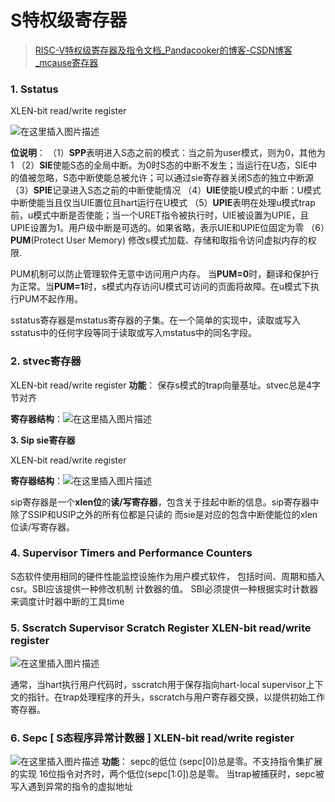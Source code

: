 # S特权级寄存器

> [RISC-V特权级寄存器及指令文档_Pandacooker的博客-CSDN博客_mcause寄存器](https://blog.csdn.net/Pandacooker/article/details/116423306)

### 1. Sstatus

XLEN-bit read/write register

![在这里插入图片描述](https://img-blog.csdnimg.cn/20210508210527469.png?x-oss-process=image/watermark,type_ZmFuZ3poZW5naGVpdGk,shadow_10,text_aHR0cHM6Ly9ibG9nLmNzZG4ubmV0L1BhbmRhY29va2Vy,size_16,color_FFFFFF,t_70)

**位说明**：
（1）**SPP**表明进入S态之前的模式：当之前为user模式，则为0，其他为1
（2）**SIE**使能S态的全局中断。为0时S态的中断不发生；当运行在U态，SIE中的值被忽略，S态中断使能总被允许；可以通过sie寄存器关闭S态的独立中断源
（3）**SPIE**记录进入S态之前的中断使能情况
（4）**UIE**使能U模式的中断：U模式中断使能当且仅当UIE置位且hart运行在U模式
（5）**UPIE**表明在处理u模式trap前，u模式中断是否使能；当一个URET指令被执行时，UIE被设置为UPIE，且UPIE设置为1。用户级中断是可选的。如果省略，表示UIE和UPIE位固定为零
（6）**PUM**(Protect User Memory) 修改s模式加载、存储和取指令访问虚拟内存的权限.

PUM机制可以防止管理软件无意中访问用户内存。
当**PUM=0**时，翻译和保护行为正常。当**PUM=1**时，s模式内存访问U模式可访问的页面将故障。在u模式下执行PUM不起作用。

sstatus寄存器是mstatus寄存器的子集。在一个简单的实现中，读取或写入sstatus中的任何字段等同于读取或写入mstatus中的同名字段。

### 2. stvec寄存器

XLEN-bit read/write register
**功能**：
保存s模式的trap向量基址。stvec总是4字节对齐

**寄存器结构**：![在这里插入图片描述](https://img-blog.csdnimg.cn/20210508210550431.png?x-oss-process=image/watermark,type_ZmFuZ3poZW5naGVpdGk,shadow_10,text_aHR0cHM6Ly9ibG9nLmNzZG4ubmV0L1BhbmRhY29va2Vy,size_16,color_FFFFFF,t_70)

**3. Sip sie寄存器**

XLEN-bit read/write register

**寄存器结构**：![在这里插入图片描述](https://img-blog.csdnimg.cn/20210508210556717.png?x-oss-process=image/watermark,type_ZmFuZ3poZW5naGVpdGk,shadow_10,text_aHR0cHM6Ly9ibG9nLmNzZG4ubmV0L1BhbmRhY29va2Vy,size_16,color_FFFFFF,t_70)

sip寄存器是一个**xlen位**的**读/写寄存器**，包含关于挂起中断的信息。sip寄存器中除了SSIP和USIP之外的所有位都是只读的
而sie是对应的包含中断使能位的xlen位读/写寄存器。

### 4. Supervisor Timers and Performance Counters

S态软件使用相同的硬件性能监控设施作为用户模式软件，
包括时间、周期和插入csr。SBI应该提供一种修改机制
计数器的值。
SBI必须提供一种根据实时计数器来调度计时器中断的工具time

### 5. Sscratch Supervisor Scratch Register XLEN-bit read/write register

![在这里插入图片描述](https://img-blog.csdnimg.cn/20210508210607609.png?x-oss-process=image/watermark,type_ZmFuZ3poZW5naGVpdGk,shadow_10,text_aHR0cHM6Ly9ibG9nLmNzZG4ubmV0L1BhbmRhY29va2Vy,size_16,color_FFFFFF,t_70)

通常，当hart执行用户代码时，sscratch用于保存指向hart-local supervisor上下文的指针。在trap处理程序的开头，sscratch与用户寄存器交换，以提供初始工作寄存器。

### 6. Sepc [ S态程序异常计数器 ] XLEN-bit read/write register

![在这里插入图片描述](https://img-blog.csdnimg.cn/20210508210613796.png?x-oss-process=image/watermark,type_ZmFuZ3poZW5naGVpdGk,shadow_10,text_aHR0cHM6Ly9ibG9nLmNzZG4ubmV0L1BhbmRhY29va2Vy,size_16,color_FFFFFF,t_70)
**功能**：
sepc的低位
(sepc[0])总是零。不支持指令集扩展的实现
16位指令对齐时，两个低位(sepc[1:0])总是零。
当trap被捕获时，sepc被写入遇到异常的指令的虚拟地址